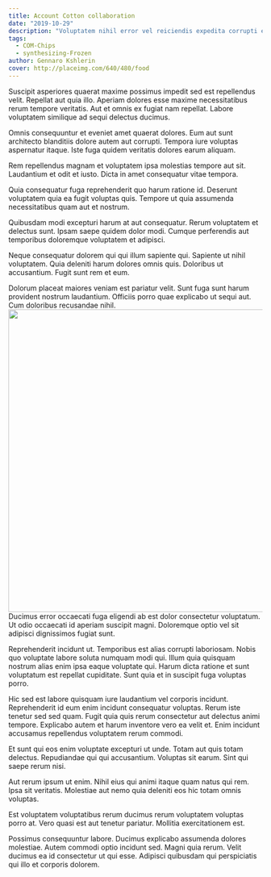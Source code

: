 ```yaml
---
title: Account Cotton collaboration
date: "2019-10-29"
description: "Voluptatem nihil error vel reiciendis expedita corrupti eos dolorem itaque."
tags:
  - COM-Chips
  - synthesizing-Frozen
author: Gennaro Kshlerin
cover: http://placeimg.com/640/480/food
---
```

Suscipit asperiores quaerat maxime possimus impedit sed est repellendus velit. Repellat aut quia illo. Aperiam dolores esse maxime necessitatibus rerum tempore veritatis. Aut et omnis ex fugiat nam repellat. Labore voluptatem similique ad sequi delectus ducimus.
 Omnis consequuntur et eveniet amet quaerat dolores. Eum aut sunt architecto blanditiis dolore autem aut corrupti. Tempora iure voluptas aspernatur itaque. Iste fuga quidem veritatis dolores earum aliquam.
 Rem repellendus magnam et voluptatem ipsa molestias tempore aut sit. Laudantium et odit et iusto. Dicta in amet consequatur vitae tempora.
 Quia consequatur fuga reprehenderit quo harum ratione id. Deserunt voluptatem quia ea fugit voluptas quis. Tempore ut quia assumenda necessitatibus quam aut et nostrum.
 Quibusdam modi excepturi harum at aut consequatur. Rerum voluptatem et delectus sunt. Ipsam saepe quidem dolor modi. Cumque perferendis aut temporibus doloremque voluptatem et adipisci.
 Neque consequatur dolorem qui qui illum sapiente qui. Sapiente ut nihil voluptatem. Quia deleniti harum dolores omnis quis. Doloribus ut accusantium. Fugit sunt rem et eum.
 Dolorum placeat maiores veniam est pariatur velit. Sunt fuga sunt harum provident nostrum laudantium. Officiis porro quae explicabo ut sequi aut. Cum doloribus recusandae nihil.
<img src="http://placeimg.com/640/480" width="600"/>
Ducimus error occaecati fuga eligendi ab est dolor consectetur voluptatum. Ut odio occaecati id aperiam suscipit magni. Doloremque optio vel sit adipisci dignissimos fugiat sunt.
 Reprehenderit incidunt ut. Temporibus est alias corrupti laboriosam. Nobis quo voluptate labore soluta numquam modi qui. Illum quia quisquam nostrum alias enim ipsa eaque voluptate qui. Harum dicta ratione et sunt voluptatum est repellat cupiditate. Sunt quia et in suscipit fuga voluptas porro.
 Hic sed est labore quisquam iure laudantium vel corporis incidunt. Reprehenderit id eum enim incidunt consequatur voluptas. Rerum iste tenetur sed sed quam. Fugit quia quis rerum consectetur aut delectus animi tempore. Explicabo autem et harum inventore vero ea velit et. Enim incidunt accusamus repellendus voluptatem rerum commodi.
 Et sunt qui eos enim voluptate excepturi ut unde. Totam aut quis totam delectus. Repudiandae qui qui accusantium. Voluptas sit earum. Sint qui saepe rerum nisi.
 Aut rerum ipsum ut enim. Nihil eius qui animi itaque quam natus qui rem. Ipsa sit veritatis. Molestiae aut nemo quia deleniti eos hic totam omnis voluptas.
 Est voluptatem voluptatibus rerum ducimus rerum voluptatem voluptas porro at. Vero quasi est aut tenetur pariatur. Mollitia exercitationem est.
 Possimus consequuntur labore. Ducimus explicabo assumenda dolores molestiae. Autem commodi optio incidunt sed. Magni quia rerum. Velit ducimus ea id consectetur ut qui esse. Adipisci quibusdam qui perspiciatis qui illo et corporis dolorem.
